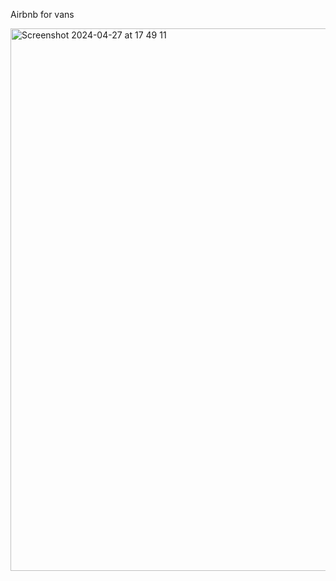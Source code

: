 Airbnb for vans

<img width="868" alt="Screenshot 2024-04-27 at 17 49 11" src="https://github.com/Evgenii-Dolgopolov/van-life/assets/52101591/edf6e8ce-0de1-4d48-aa3a-74dccf298843">
